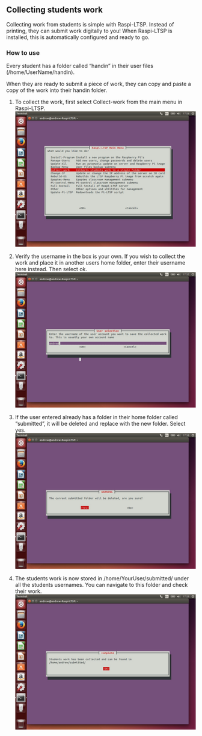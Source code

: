 Collecting students work
------------------------

Collecting work from students is simple with Raspi-LTSP. Instead of
printing, they can submit work digitally to you! When Raspi-LTSP is
installed, this is automatically configured and ready to go.

### How to use

Every student has a folder called “handin” in their user files
(/home/UserName/handin).

When they are ready to submit a piece of work, they can copy and paste a
copy of the work into their handin folder.

1.  To collect the work, first select Collect-work from the main menu in
    Raspi-LTSP. ![](images/image67.jpeg)

2.  Verify the username in the box is your own. If you wish to collect
    the work and place it in another users home folder, enter their
    username here instead. Then select ok. ![](images/image68.jpeg)

3.  If the user entered already has a folder in their home folder called
    “submitted”, it will be deleted and replace with the new folder.
    Select yes. ![](images/image69.jpeg)

4.  The students work is now stored in /home/YourUser/submitted/ under
    all the students usernames. You can navigate to this folder and
    check their work. ![](images/image70.jpeg)

